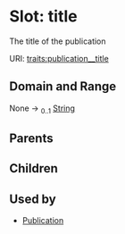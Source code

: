 
# Slot: title


The title of the publication

URI: [traits:publication__title](http://w3id.org/ontogpt/traits/publication__title)


## Domain and Range

None &#8594;  <sub>0..1</sub> [String](types/String.md)

## Parents


## Children


## Used by

 * [Publication](Publication.md)
